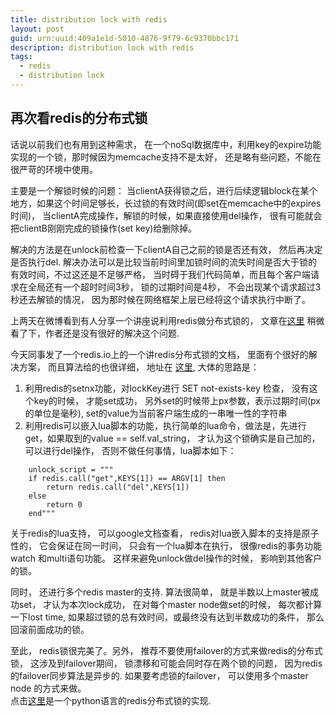 ```yaml
---
title: distribution lock with redis
layout: post
guid: urn:uuid:409a1e1d-5010-4876-9f79-6c9370bbc171
description: distribution lock with redis
tags:
  - redis
  - distribution lock
---
```


## 再次看redis的分布式锁

话说以前我们也有用到这种需求， 在一个noSql数据库中，利用key的expire功能实现的一个锁，那时候因为memcache支持不是太好， 还是略有些问题，不能在很严苛的环境中使用。

主要是一个解锁时候的问题： 当clientA获得锁之后，进行后续逻辑block在某个地方，如果这个时间足够长，长过锁的有效时间(即set在memcache中的expires时间)， 当clientA完成操作，解锁的时候，如果直接使用del操作， 很有可能就会把clientB刚刚完成的锁操作(set key)给删除掉。
  
解决的方法是在unlock前检查一下clientA自己之前的锁是否还有效， 然后再决定是否执行del. 解决办法可以是比较当前时间里加锁时间的流失时间是否大于锁的有效时间，不过这还是不足够严格， 当时碍于我们代码简单，而且每个客户端请求在全局还有一个超时时间3秒， 锁的过期时间是4秒， 不会出现某个请求超过3秒还去解锁的情况， 因为那时候在网络框架上层已经将这个请求执行中断了。


上两天在微博看到有人分享一个讲座说利用redis做分布式锁的， 文章在<a href="http://blog.jobbole.com/95156/">这里</a> 稍微看了下，作者还是没有很好的解决这个问题.   

今天同事发了一个redis.io上的一个讲redis分布式锁的文档， 里面有个很好的解决方案， 而且算法给的也很详细， 地址在 <a href="http://redis.io/topics/distlock">这里</a>, 大体的思路是：

1. 利用redis的setnx功能，对lockKey进行 SET not-exists-key 检查， 没有这个key的时候， 才能set成功， 另外set的时候带上px参数，表示过期时间(px的单位是毫秒), set的value为当前客户端生成的一串唯一性的字符串
2. 利用redis可以嵌入lua脚本的功能，执行简单的lua命令，做法是，先进行get，如果取到的value == self.val_string， 才认为这个锁确实是自己加的， 可以进行del操作， 否则不做任何事情，lua脚本如下： 

```
    unlock_script = """
    if redis.call("get",KEYS[1]) == ARGV[1] then
        return redis.call("del",KEYS[1])
    else
        return 0
    end"""
```
关于redis的lua支持， 可以google文档查看， redis对lua嵌入脚本的支持是原子性的， 它会保证在同一时间， 只会有一个lua脚本在执行， 很像redis的事务功能watch 和multi语句功能。
这样来避免unlock做del操作的时候， 影响到其他客户的锁。  

同时， 还进行多个redis master的支持. 算法很简单， 就是半数以上master被成功set， 才认为本次lock成功， 在对每个master node做set的时候， 每次都计算一下lost time, 如果超过锁的总有效时间，或最终没有达到半数成功的条件， 那么回滚前面成功的锁。

至此， redis锁很完美了。另外， 推荐不要使用failover的方式来做redis的分布式锁， 这涉及到failover期间， 锁漂移和可能会同时存在两个锁的问题， 因为redis的failover同步算法是异步的. 如果要考虑锁的failover， 可以使用多个master node 的方式来做。  
点击<a href="https://github.com/SPSCommerce/redlock-py">这里</a>是一个python语言的redis分布式锁的实现.
